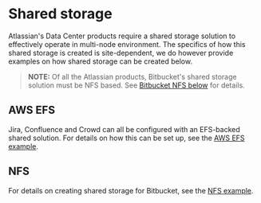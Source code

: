# Shared storage
Atlassian's Data Center products require a shared storage solution to effectively operate in multi-node environment. The specifics of how this shared storage is created is site-dependent, we do however provide examples on how shared storage can be created below.

> **NOTE:** Of all the Atlassian products, Bitbucket's shared storage solution must be NFS based. See [Bitbucket NFS below](#bitbucket-NFS) for details. 

## AWS EFS
Jira, Confluence and Crowd can all be configured with an EFS-backed shared solution. For details on how this can be set up, see the [AWS EFS example](aws/SHARED_STORAGE.md). 
## NFS  
For details on creating shared storage for Bitbucket, see the [NFS example](nfs/NFS.md).
